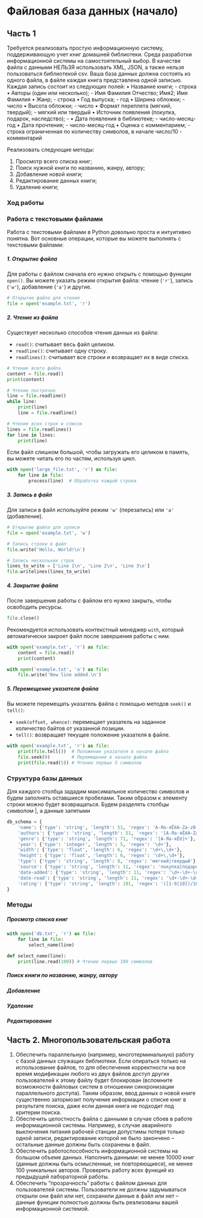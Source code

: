 # Файловая база данных (начало)
## Часть 1
Требуется реализовать простую информационную систему, поддерживающую учет книг домашней библиотеки. 
Среда разработки информационной системы на самостоятельный выбор.
В качестве файла с данными НЕЛЬЗЯ использовать XML, JSON, а также нельзя пользоваться библиотекой csv.
Ваша база данных должна состоять из одного файла, в файле каждая книга представлена одной записью. 
Каждая запись состоит из следующих полей:
• Название книги; - строка 
• Авторы (один или несколько); - Имя Фамилия Отчество; Имя2; Имя Фамилия
• Жанр; - строка
• Год выпуска; - год
• Ширина обложки; - число
• Высота обложки; - число
• Формат переплета (мягкий, твердый); - мягкий или твердый
• Источник появления (покупка, подарок, наследство); -
• Дата появления в библиотеке; - число-месяц-год
• Дата прочтения; - число-месяц-год
• Оценка c комментарием; - строка ограниченная по количеству символов, в начале число/10 - комментарий

Реализовать следующие методы:
1. Просмотр всего списка книг; 
2. Поиск нужной книги по названию, жанру, автору;
3. Добавление новой книги;
4. Редактирование данных книги;
5. Удаление книги;


### Ход работы
### Работа с текстовыми файлами
Работа с текстовыми файлами в Python довольно проста и интуитивно понятна. Вот основные операции, которые вы можете выполнять с текстовыми файлами:

##### 1. Открытие файла

Для работы с файлом сначала его нужно открыть с помощью функции `open()`. Вы можете указать режим открытия файла: чтение (`'r'`), запись (`'w'`), добавление (`'a'`) и другие.

```python
# Открытие файла для чтения
file = open('example.txt', 'r')
```

##### 2. Чтение из файла

Существует несколько способов чтения данных из файла:

- `read()`: считывает весь файл целиком.
- `readline()`: считывает одну строку.
- `readlines()`: считывает все строки и возвращает их в виде списка.

```python
# Чтение всего файла
content = file.read()
print(content)

# Чтение построчно
line = file.readline()
while line:
    print(line)
    line = file.readline()

# Чтение всех строк в список
lines = file.readlines()
for line in lines:
    print(line)
```
Если файл слишком большой, чтобы загружать его целиком в память, вы можете читать его по частям, используя цикл.

```python
with open('large_file.txt', 'r') as file:
    for line in file:
        process(line)  # Обработка каждой строки
```

##### 3. Запись в файл

Для записи в файл используйте режим `'w'` (перезапись) или `'a'` (добавление).

```python
# Открытие файла для записи
file = open('example.txt', 'w')

# Запись строки в файл
file.write('Hello, World!\n')

# Запись нескольких строк
lines_to_write = ['Line 1\n', 'Line 2\n', 'Line 3\n']
file.writelines(lines_to_write)
```

##### 4. Закрытие файла

После завершения работы с файлом его нужно закрыть, чтобы освободить ресурсы.

```python
file.close()
```

Рекомендуется использовать контекстный менеджер `with`, который автоматически закроет файл после завершения работы с ним.

```python
with open('example.txt', 'r') as file:
    content = file.read()
    print(content)

with open('example.txt', 'a') as file:
    file.write('New line added.\n')
```

##### 5. Перемещение указателя файла

Вы можете перемещать указатель файла с помощью методов `seek()` и `tell()`:

- `seek(offset, whence)`: перемещает указатель на заданное количество байтов от указанной позиции.
- `tell()`: возвращает текущее положение указателя в файле.

```python
with open('example.txt', 'r') as file:
    print(file.tell())  # Положение указателя в начале файла
    file.seek(0)        # Перемещение в начало файла
    print(file.read(5)) # Чтение первых 5 символов
```

### Структура базы данных

Для каждого столбца зададим максимальное количество символов и будем заполнять оставшиеся пробелами.
Таким образом к элементу строки можно будет возвращаться. Будем разделять столбцы символом |, а данные запятыми
```python
db_schema = {
    'name': {'type': 'string', 'length': 51, 'regex': 'А-Яа-яЁёA-Za-z0-9\s.,:;!?()\"\'-]+'},
    'authors': {'type': 'string', 'length': 51, 'regex': '[А-Яа-яЁёA-Za-z.]+\s[А-Яа-яЁёA-Za-z.]*\s[А-Яа-яЁёA-Za-z.]*'},
    'genre': {'type': 'string', 'length': 71, 'regex': '[А-Яа-яЁё]+'},       
    'year': {'type': 'integer', 'length': 5, 'regex': '\d+'},
    'width': {'type': 'float', 'length': 6, 'regex': '\d+\,\d+'},
    'height': {'type': 'float', 'length': 6, 'regex': '\d+\,\d+'},
    'type': {'type': 'string', 'length': 8, 'regex': 'мягкий|твердый'},
    'source': {'type': 'string', 'length': 11, 'regex': 'покупка|подарок|наследство'}, 
    'date-added': {'type': 'string', 'length': 11, 'regex': '\d+-\d+-\d+'}, 
    'date-read': {'type': 'string', 'length': 11, 'regex': '\d+-\d+-\d+'}, 
    'rating': {'type': 'string', 'length': 101, 'regex': '([1-9|10])/10 - .'}
}
```
### Методы
##### Просмотр списка книг
```python
with open('db.txt', 'r') as file:
    for line in file:
        select_name(line)  

```
```python
def select_name(line):
    print(line.read(100)) # Чтение первых 100 символов
```
##### Поиск книги по названию, жанру, автору
##### Добавление
##### Удаление
##### Редактирование

## Часть 2. Многопользовательская работа
1. Обеспечить параллельную (например, многотерминальную) работу с базой данных служащих библиотеки. 
Если опираться только на использование файлов, то для обеспечения корректности на все время
модификации любого из двух файлов доступ других пользователей к этому файлу будет блокирован 
(вспомните возможности файловых систем в отношении синхронизации параллельного доступа). 
Таким образом, ввод данных о новой книге существенно затормозит получение информации о списке книг 
в результате поиска, даже если данная книга не подходит под критерии поиска. 
2. Обеспечить целостность файла с данными в случае сбоев в работе информационной системы. 
Например, в случае аварийного выключения питания рабочей станции допустимы потеря только одной записи,
редактирование которой не было закончено – остальные данные должны быть сохранены в файл.
3. Обеспечить работоспособность информационной системы на большом объеме данных. Наполнить данными: 
не менее 10000 книг (данные должны быть осмысленные, не повторяющиеся), не менее 100 уникальных авторов. 
Проверить работу всех функций из предыдущей лабораторной работы. 
4. Обеспечить “прозрачность” работы с файлом данных для пользователей системы. Пользователи не должны 
задумываться открыли они файл или нет, сохранили данные в файл или нет – данные функции полностью
должны быть реализованы вашей информационной системой.